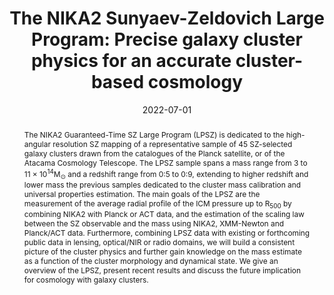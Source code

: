 ---
title: "The NIKA2 Sunyaev-Zeldovich Large Program: Precise galaxy cluster physics for an accurate cluster-based cosmology"
collection: "publications"
category: "co_procs"
permalink: /publications/2022EPJWC25700038P
link: https://ui.adsabs.harvard.edu/abs/2022EPJWC.25700038P/abstract
date: 2022-07-01
venue: "mm Universe @ NIKA2 - Observing the mm Universe with the NIKA2 Camera"
citation: "Ejlali, G., Adam, R., Ade, P., et al. (2022), mm Universe @ NIKA2 - Observing the mm Universe with the NIKA2 Camera, 257, 00016."
abstract: "The NIKA2 Guaranteed-Time SZ Large Program (LPSZ) is dedicated to the high-angular resolution SZ mapping of a representative sample of 45 SZ-selected galaxy clusters drawn from the catalogues of the Planck satellite, or of the Atacama Cosmology Telescope. The LPSZ sample spans a mass range from 3 to 11 × 10<SUP>14</SUP>M<SUB>⊙</SUB> and a redshift range from 0:5 to 0:9, extending to higher redshift and lower mass the previous samples dedicated to the cluster mass calibration and universal properties estimation. The main goals of the LPSZ are the measurement of the average radial profile of the ICM pressure up to R<SUB>500</SUB> by combining NIKA2 with Planck or ACT data, and the estimation of the scaling law between the SZ observable and the mass using NIKA2, XMM-Newton and Planck/ACT data. Furthermore, combining LPSZ data with existing or forthcoming public data in lensing, optical/NIR or radio domains, we will build a consistent picture of the cluster physics and further gain knowledge on the mass estimate as a function of the cluster morphology and dynamical state. We give an overview of the LPSZ, present recent results and discuss the future implication for cosmology with galaxy clusters."
---